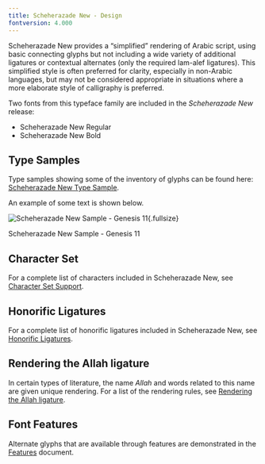 ```yaml
---
title: Scheherazade New - Design
fontversion: 4.000
---
```


Scheherazade New provides a “simplified” rendering of Arabic script, using basic connecting glyphs but not including a wide variety of additional ligatures or contextual alternates (only the required lam-alef ligatures). This simplified style is often preferred for clarity, especially in non-Arabic languages, but may not be considered appropriate in situations where a more elaborate style of calligraphy is preferred.

Two fonts from this typeface family are included in the *Scheherazade New* release:

- Scheherazade New Regular
- Scheherazade New Bold


## Type Samples

Type samples showing some of the inventory of glyphs can be found here: 
[Scheherazade New Type Sample](sample.md).

An example of some text is shown below. 

![Scheherazade New Sample - Genesis 11](assets/images/ScheherazadeGen11.png){.fullsize}
<!-- PRODUCT SITE IMAGE SRC https://software.sil.org/scheherazade/wp-content/uploads/sites/29/2016/03/ScheherazadeGen11.png -->
<figcaption>Scheherazade New Sample - Genesis 11</figcaption>

## Character Set

For a complete list of characters included in Scheherazade New, see [Character Set Support](charset.md).

## Honorific Ligatures

For a complete list of honorific ligatures included in Scheherazade New, see [Honorific Ligatures](honorifics.md).

## Rendering the Allah ligature

In certain types of literature, the name *Allah* and words related to this name are given unique rendering. For a list of the rendering rules, see [Rendering the Allah ligature](allah.md).


## Font Features

Alternate glyphs that are available through features are demonstrated in the [Features](features.md) document. 
